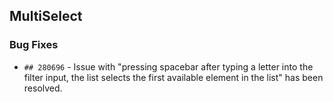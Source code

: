##  MultiSelect

###    Bug Fixes

- `## 280696` - Issue with "pressing spacebar after typing a letter into the filter input, the list selects the first available element in the list" has been resolved.
